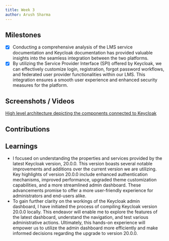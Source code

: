 ```yaml
---
title: Week 3
author: Arush Sharma
---
```


## Milestones
- [x] Conducting a comprehensive analysis of the LMS service documentation and Keycloak documentation has provided valuable insights into the seamless integration between the two platforms.
- [x] By utilizing the Service Provider Interface (SPI) offered by Keycloak, we can effectively customize login, registration, forgot password workflows, and federated user provider functionalities within our LMS. This integration ensures a smooth user experience and enhanced security measures for the platform.

## Screenshots / Videos 
[High level architecture depicting the components connected to Keycloak](https://drive.google.com/file/d/1lLDh751YfRVva59u3bOIfL0Gyj8pBV4o/preview)

## Contributions

## Learnings
- I focused on understanding the properties and services provided by the latest Keycloak version, 20.0.0. This version boasts several notable improvements and additions over the current version we are utilizing. Key highlights of version 20.0.0 include enhanced authentication mechanisms, improved performance, upgraded theme customization capabilities, and a more streamlined admin dashboard. These advancements promise to offer a more user-friendly experience for administrators and end-users alike.
- To gain further clarity on the workings of the Keycloak admin dashboard, I have initiated the process of compiling Keycloak version 20.0.0 locally. This endeavor will enable me to explore the features of the latest dashboard, understand the navigation, and test various administrative actions. Ultimately, this hands-on experience will empower us to utilize the admin dashboard more efficiently and make informed decisions regarding the upgrade to version 20.0.0.
